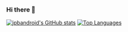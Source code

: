 ### Hi there 👋

<!--
**jpbandroid/jpbandroid** is a ✨ _special_ ✨ repository because its `README.md` (this file) appears on your GitHub profile.
-->
[![jpbandroid's GitHub stats](https://github-readme-stats.vercel.app/api?username=jpbandroid)](https://github.com/anuraghazra/github-readme-stats)
[![Top Languages](https://github-readme-stats.vercel.app/api/top-langs/?username=jpbandroid&layout=compact)](https://github.com/anuraghazra/github-readme-stats)
